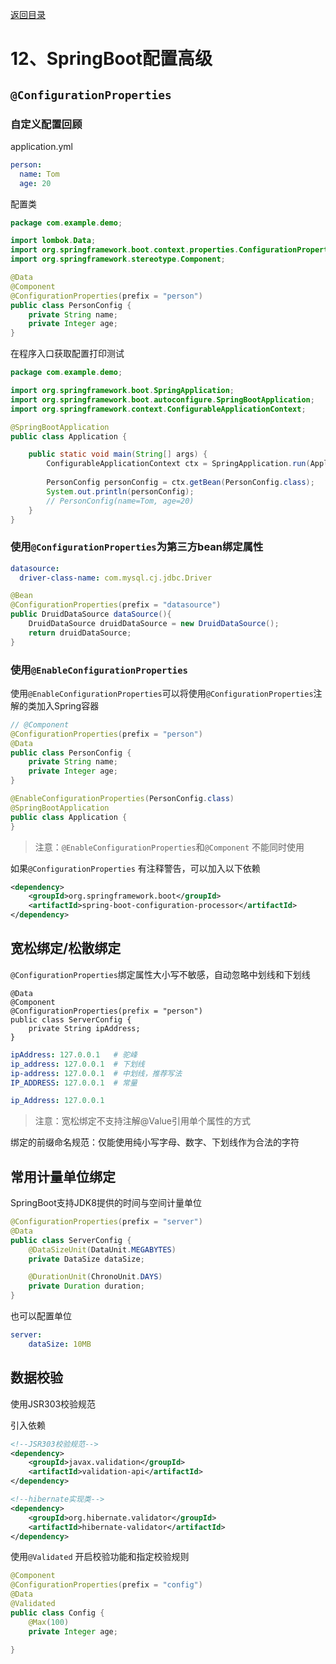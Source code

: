 [返回目录](/blog/java/spring-boot/index.md)

# 12、SpringBoot配置高级

## `@ConfigurationProperties`

### 自定义配置回顾

application.yml

```yaml
person:
  name: Tom
  age: 20
```

配置类

```java
package com.example.demo;

import lombok.Data;
import org.springframework.boot.context.properties.ConfigurationProperties;
import org.springframework.stereotype.Component;

@Data
@Component
@ConfigurationProperties(prefix = "person")
public class PersonConfig {
    private String name;
    private Integer age;
}

```

在程序入口获取配置打印测试

```java
package com.example.demo;

import org.springframework.boot.SpringApplication;
import org.springframework.boot.autoconfigure.SpringBootApplication;
import org.springframework.context.ConfigurableApplicationContext;

@SpringBootApplication
public class Application {

    public static void main(String[] args) {
        ConfigurableApplicationContext ctx = SpringApplication.run(Application.class, args);
        
        PersonConfig personConfig = ctx.getBean(PersonConfig.class);
        System.out.println(personConfig);
        // PersonConfig(name=Tom, age=20)
    }
}

```

### 使用`@ConfigurationProperties`为第三方bean绑定属性

```yaml
datasource:
  driver-class-name: com.mysql.cj.jdbc.Driver
```

```java
@Bean
@ConfigurationProperties(prefix = "datasource")
public DruidDataSource dataSource(){
    DruidDataSource druidDataSource = new DruidDataSource();
    return druidDataSource;
}
```

### 使用`@EnableConfigurationProperties`

使用`@EnableConfigurationProperties`可以将使用`@ConfigurationProperties`注解的类加入Spring容器

```java
// @Component
@ConfigurationProperties(prefix = "person")
@Data
public class PersonConfig {
    private String name;
    private Integer age;
}
```

```java
@EnableConfigurationProperties(PersonConfig.class)
@SpringBootApplication
public class Application {
}
```


> 注意：`@EnableConfigurationProperties`和`@Component` 不能同时使用


如果`@ConfigurationProperties` 有注释警告，可以加入以下依赖

```xml
<dependency>
    <groupId>org.springframework.boot</groupId>
    <artifactId>spring-boot-configuration-processor</artifactId>
</dependency>
```


## 宽松绑定/松散绑定
`@ConfigurationProperties`绑定属性大小写不敏感，自动忽略中划线和下划线

```
@Data
@Component
@ConfigurationProperties(prefix = "person")
public class ServerConfig {
    private String ipAddress;
}
```

```yaml
ipAddress: 127.0.0.1   # 驼峰
ip_address: 127.0.0.1  # 下划线
ip-address: 127.0.0.1  # 中划线，推荐写法
IP_ADDRESS: 127.0.0.1  # 常量

ip_Address: 127.0.0.1
```

> 注意：宽松绑定不支持注解@Value引用单个属性的方式

绑定的前缀命名规范：仅能使用纯小写字母、数字、下划线作为合法的字符

## 常用计量单位绑定

SpringBoot支持JDK8提供的时间与空间计量单位

```java
@ConfigurationProperties(prefix = "server")
@Data
public class ServerConfig {
    @DataSizeUnit(DataUnit.MEGABYTES)
    private DataSize dataSize;

    @DurationUnit(ChronoUnit.DAYS)
    private Duration duration;
}
```

也可以配置单位

```yaml
server:
    dataSize: 10MB
```

## 数据校验

使用JSR303校验规范

引入依赖

```xml
<!--JSR303校验规范-->
<dependency>
    <groupId>javax.validation</groupId>
    <artifactId>validation-api</artifactId>
</dependency>

<!--hibernate实现类-->
<dependency>
    <groupId>org.hibernate.validator</groupId>
    <artifactId>hibernate-validator</artifactId>
</dependency>
```

使用`@Validated` 开启校验功能和指定校验规则

```java
@Component
@ConfigurationProperties(prefix = "config")
@Data
@Validated
public class Config {
    @Max(100)
    private Integer age;

}
```

